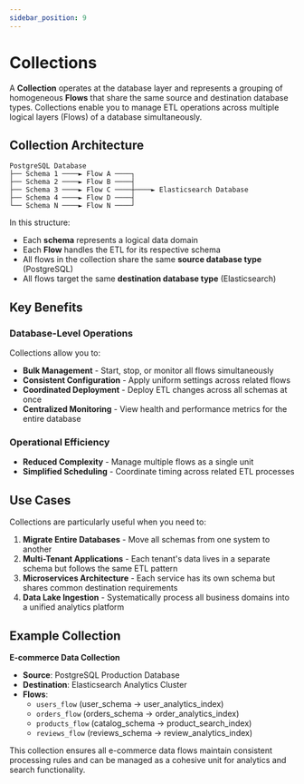 ```yaml
---
sidebar_position: 9
---
```


# Collections

A **Collection** operates at the database layer and represents a grouping of homogeneous **Flows** that share the same source and destination database types. Collections enable you to manage ETL operations across multiple logical layers (Flows) of a database simultaneously.

## Collection Architecture

```
PostgreSQL Database
├── Schema 1 ────► Flow A ────┐
├── Schema 2 ────► Flow B ────┤
├── Schema 3 ────► Flow C ────┼────► Elasticsearch Database
├── Schema 4 ────► Flow D ────┤
└── Schema N ────► Flow N ────┘
```

In this structure:
- Each **schema** represents a logical data domain
- Each **Flow** handles the ETL for its respective schema
- All flows in the collection share the same **source database type** (PostgreSQL)
- All flows target the same **destination database type** (Elasticsearch)

## Key Benefits

### Database-Level Operations
Collections allow you to:
- **Bulk Management** - Start, stop, or monitor all flows simultaneously
- **Consistent Configuration** - Apply uniform settings across related flows
- **Coordinated Deployment** - Deploy ETL changes across all schemas at once
- **Centralized Monitoring** - View health and performance metrics for the entire database

### Operational Efficiency
- **Reduced Complexity** - Manage multiple flows as a single unit
- **Simplified Scheduling** - Coordinate timing across related ETL processes

## Use Cases

Collections are particularly useful when you need to:

1. **Migrate Entire Databases** - Move all schemas from one system to another
2. **Multi-Tenant Applications** - Each tenant's data lives in a separate schema but follows the same ETL pattern
3. **Microservices Architecture** - Each service has its own schema but shares common destination requirements
4. **Data Lake Ingestion** - Systematically process all business domains into a unified analytics platform

## Example Collection

**E-commerce Data Collection**
- **Source**: PostgreSQL Production Database
- **Destination**: Elasticsearch Analytics Cluster
- **Flows**:
  - `users_flow` (user_schema → user_analytics_index)
  - `orders_flow` (orders_schema → order_analytics_index)
  - `products_flow` (catalog_schema → product_search_index)
  - `reviews_flow` (reviews_schema → review_analytics_index)

This collection ensures all e-commerce data flows maintain consistent processing rules and can be managed as a cohesive unit for analytics and search functionality.